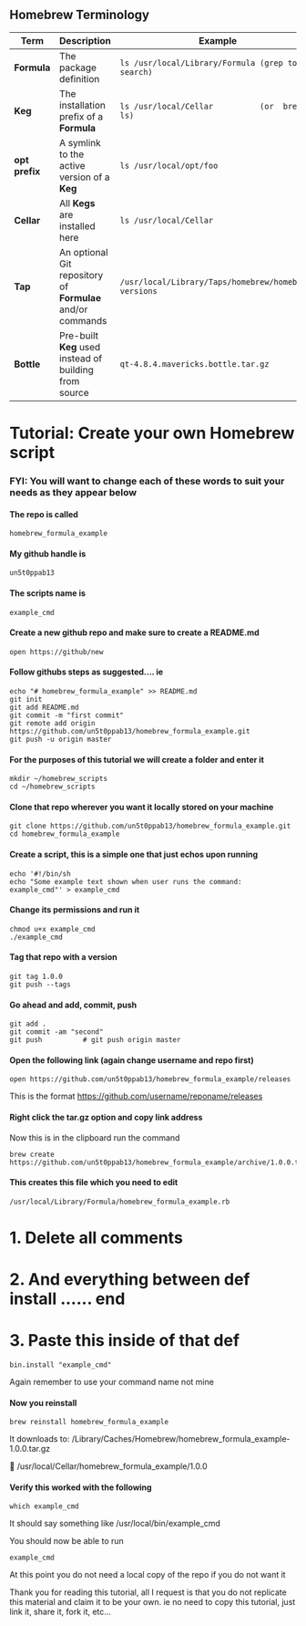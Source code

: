 ## Homebrew Terminology

| Term           | Description                                                | Example                                              |
|----------------|------------------------------------------------------------|------------------------------------------------------|
| **Formula**    | The package definition                                     | `ls /usr/local/Library/Formula (grep to search)`     |
| **Keg**        | The installation prefix of a **Formula**                   | `ls /usr/local/Cellar          (or  brew ls)`        |
| **opt prefix** | A symlink to the active version of a **Keg**               | `ls /usr/local/opt/foo`                              |
| **Cellar**     | All **Kegs** are installed here                            | `ls /usr/local/Cellar`                               |
| **Tap**        | An optional Git repository of **Formulae** and/or commands | `/usr/local/Library/Taps/homebrew/homebrew-versions` |
| **Bottle**     | Pre-built **Keg** used instead of building from source     | `qt-4.8.4.mavericks.bottle.tar.gz`                   |


# Tutorial: Create your own Homebrew script


### FYI: You will want to change each of these words to suit your needs as they appear below

#### The repo is called 
  
    homebrew_formula_example

#### My github handle is 

    un5t0ppab13

#### The scripts name is 

    example_cmd

#### Create a new github repo and make sure to create a README.md

    open https://github/new

#### Follow githubs steps as suggested.... ie

    echo "# homebrew_formula_example" >> README.md
    git init
    git add README.md
    git commit -m "first commit"
    git remote add origin https://github.com/un5t0ppab13/homebrew_formula_example.git
    git push -u origin master

#### For the purposes of this tutorial we will create a folder and enter it

    mkdir ~/homebrew_scripts
    cd ~/homebrew_scripts

#### Clone that repo wherever you want it locally stored on your machine

    git clone https://github.com/un5t0ppab13/homebrew_formula_example.git
    cd homebrew_formula_example

#### Create a script, this is a simple one that just echos upon running

    echo '#!/bin/sh
    echo "Some example text shown when user runs the command: example_cmd"' > example_cmd

#### Change its permissions and run it

    chmod u+x example_cmd
    ./example_cmd

#### Tag that repo with a version

    git tag 1.0.0
    git push --tags

#### Go ahead and add, commit, push

    git add .
    git commit -am "second"
    git push          # git push origin master

#### Open the following link (again change username and repo first)

    open https://github.com/un5t0ppab13/homebrew_formula_example/releases
  
This is the format https://github.com/username/reponame/releases

#### Right click the tar.gz option and copy link address 

Now this is in the clipboard run the command
 
    brew create https://github.com/un5t0ppab13/homebrew_formula_example/archive/1.0.0.tar.gz

#### This creates this file which you need to edit

    /usr/local/Library/Formula/homebrew_formula_example.rb

# 1. Delete all comments
# 2. And everything between def install ...... end
# 3. Paste this inside of that def

    bin.install "example_cmd"

Again remember to use your command name not mine

#### Now you reinstall 

    brew reinstall homebrew_formula_example

It downloads to: /Library/Caches/Homebrew/homebrew_formula_example-1.0.0.tar.gz

🍺  /usr/local/Cellar/homebrew_formula_example/1.0.0

#### Verify this worked with the following

    which example_cmd

It should say something like /usr/local/bin/example_cmd

You should now be able to run

    example_cmd
 
At this point you do not need a local copy of the repo if you do not want it
 
 
Thank you for reading this tutorial, all I request is that you do not replicate this material and claim it to be your own.
ie no need to copy this tutorial, just link it, share it, fork it, etc...